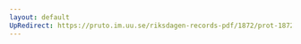 ```yaml
---
layout: default
UpRedirect: https://pruto.im.uu.se/riksdagen-records-pdf/1872/prot-1872--ak--516/prot-1872--ak--516_001.pdf
---
```

